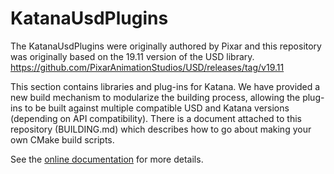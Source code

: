 # KatanaUsdPlugins

The KatanaUsdPlugins were originally authored by Pixar and this repository was
originally based on the 19.11 version of the USD library.
https://github.com/PixarAnimationStudios/USD/releases/tag/v19.11

This section contains libraries and plug-ins for Katana. We have provided a new 
build mechanism to modularize the building process, allowing the plug-ins to be 
built against multiple compatible USD and Katana versions (depending on API 
compatibility). There is a document attached to this repository (BUILDING.md)
which describes how to go about making your own CMake build scripts.

See the [online documentation](http://openusd.org/docs/Katana-USD-Plugins.html)
for more details.
